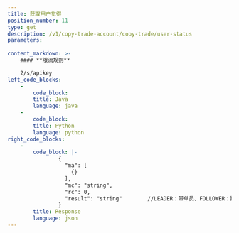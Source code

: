 ```yaml
---
title: 获取用户觉得
position_number: 11
type: get
description: /v1/copy-trade-account/copy-trade/user-status
parameters:
 
content_markdown: >-
    #### **限流规则**

    2/s/apikey
left_code_blocks:
    -
        code_block:
        title: Java
        language: java
    -
        code_block:
        title: Python
        language: python
right_code_blocks:
    -
        code_block: |-
                {
                  "ma": [
                    {}
                  ],
                  "mc": "string",
                  "rc": 0,
                  "result": "string"        //LEADER：带单员、FOLLOWER：跟单员、NONE：无身份
                }
        title: Response
        language: json
---
```

